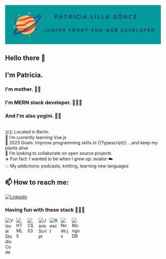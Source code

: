 <img src="/banner_github.png" alt="Banner" title="">


## Hello there 👋 

## I'm Patricia. 
### I'm mother. 🤱🏻 
### I'm MERN stack developer. 👩🏻‍💻 
### And I'm also yogini. 🧘🏻
<br>
🇩🇪 Located in Berlin.
<br>
🔭 I’m currently learning Vue.js
<br>
🌱 2023 Goals: Improve programming skills in {{Typescript}} ...and keep my plants alive
<br>
👯 I’m looking to collaborate on open source projects
<br>
✈️ Fun fact: I wanted to be when I grew up: aviator ☁️ 
<br>
💥 My addictions: podcasts, knitting, learning new languages

## 📫 How to reach me:

<a href="https://www.linkedin.com/in/patriciagoencz/" target="_blank"><img alt="Linkedin"
src="https://img.shields.io/badge/-Linkedin-0A66C2?style=flat-square&logo=Linkedin&logoColor=white">
</a>

### Having fun with these stack 👩🏽‍💻
<img align="left" alt="Visual Studio Code" width="26px" src="https://cdn.jsdelivr.net/gh/devicons/devicon/icons/vscode/vscode-original.svg" style="padding-right:10px;" />
<img align="left" alt="HTML5" width="26px" src="https://cdn.jsdelivr.net/gh/devicons/devicon/icons/html5/html5-original.svg" style="padding-right:10px;" />
<img align="left" alt="CSS3" width="26px" src="https://cdn.jsdelivr.net/gh/devicons/devicon/icons/css3/css3-original.svg" style="padding-right:10px;" />
<img align="left" alt="JavaScript" width="26px" src="https://cdn.jsdelivr.net/gh/devicons/devicon/icons/javascript/javascript-original.svg" style="padding-right:10px;" />
<img align="left" alt="React" width="26px" src="https://cdn.jsdelivr.net/gh/devicons/devicon/icons/react/react-original.svg" style="padding-right:10px;" />
<img align="left" alt="Node.js" width="26px" src="https://cdn.jsdelivr.net/gh/devicons/devicon/icons/nodejs/nodejs-original.svg" style="padding-right:10px;" />
<img align="left" alt="MongoDB" width="26px" src="https://cdn.jsdelivr.net/gh/devicons/devicon/icons/mongodb/mongodb-original.svg" style="padding-right:10px;" />



  

 